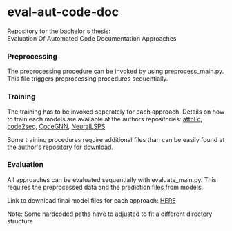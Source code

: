# eval-aut-code-doc
Repository for the bachelor's thesis:\
Evaluation Of Automated Code Documentation Approaches
  
  
  
  ### Preprocessing
  The preprocessing procedure can be invoked by using preprocess_main.py. This file triggers preprocessing procedures sequentially. 
  
  ### Training 
  The training has to be invoked seperately for each approach. Details on how to train each models are available at the authors repositories:
  [attnFc](https://github.com/Attn-to-FC/Attn-to-FC), [code2seq](https://github.com/tech-srl/code2seq), [CodeGNN](https://github.com/acleclair/ICPC2020_GNN), [NeuralLSPS](https://github.com/mcmillco/funcom)
  
  Some training procedures require additional files than can be easily found at the author's repository for download.
  
  ### Evaluation
  All approaches can be evaluated sequentially with evaluate_main.py. This requires the preprocessed data and the prediction files from models.
  
Link to download final model files for each approach: [HERE](https://drive.google.com/file/d/1WEvbBdL-52UlHX89TXMZjP5UGle3rxyy/view?usp=sharing) 

Note: Some hardcoded paths have to adjusted to fit a different directory structure
